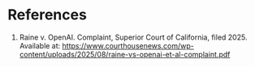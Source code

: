 # References
1. Raine v. OpenAI. Complaint, Superior Court of California, filed 2025. Available at: https://www.courthousenews.com/wp-content/uploads/2025/08/raine-vs-openai-et-al-complaint.pdf

